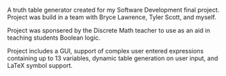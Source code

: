 A truth table generator created for my Software Development final project.  Project was build in a team with Bryce Lawrence, Tyler Scott, and myself.

Project was sponsered by the Discrete Math teacher to use as an aid in teaching students Boolean logic.

Project includes a GUI, support of complex user entered expressions containing up to 13 variables, dynamic table generation on user input, and LaTeX symbol support.

